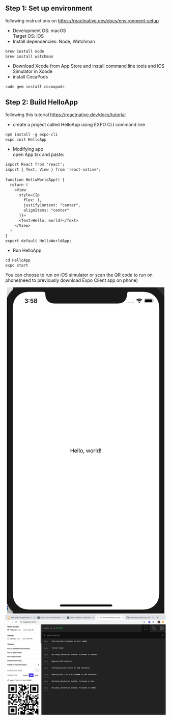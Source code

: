 ## Step 1: Set up environment
following instructions on https://reactnative.dev/docs/environment-setup
* Development OS: macOS  
Target OS: iOS  
* Install dependencies: Node, Watchman
```
brew install node
brew install watchman
```
* Download Xcode from App Store and install command line tools and iOS Simulator in Xcode
* install CocaPods
```
sudo gem install cocoapods
```
## Step 2: Build HelloApp
following this tutorial https://reactnative.dev/docs/tutorial
* create a project called HelloApp using EXPO CLI command line
```
npm install -g expo-cli
expo init HelloApp
```
* Modifying app  
open App.tsx and paste:
```
import React from 'react';
import { Text, View } from 'react-native';

function HelloWorldApp() {
  return (
    <View
      style={{p
        flex: 1,
        justifyContent: "center",
        alignItems: "center"
      }}>
      <Text>Hello, world!</Text>
    </View>
  )
}
export default HelloWorldApp;
```
* Run HelloApp
```
cd HelloApp
expo start
```
You can choose to run on iOS simulator or scan the QR code to run on phone(need to previously download Expo Client app on phone)  
<div align=center><img src="https://github.com/BUEC500C1/codvid-app-ZhenfeiYu/blob/master/pictures/hello_simulator.png"></div>
<div align=center><img src="https://github.com/BUEC500C1/codvid-app-ZhenfeiYu/blob/master/pictures/server.png"></div>
